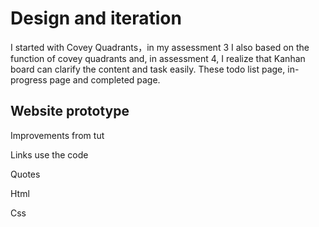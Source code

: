 # Design and iteration 
I started with Covey Quadrants，in my assessment 3 I also based on the function of covey quadrants and, in assessment 4, I realize that Kanhan board can clarify the content and task easily. These todo list page, in-progress page and completed page.

## Website prototype


Improvements from tut

Links use the code

Quotes

Html

Css

